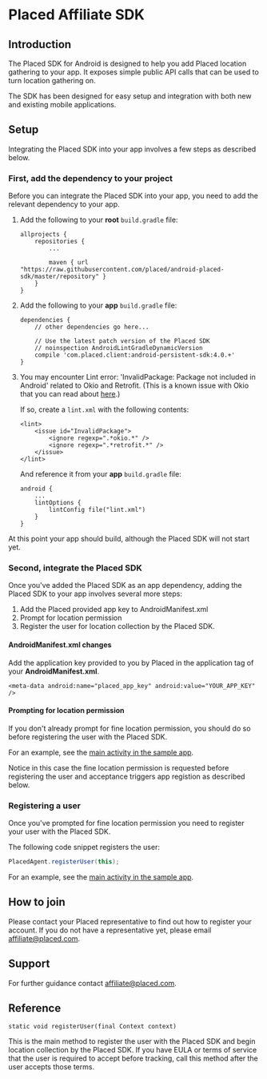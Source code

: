 # Placed Affiliate SDK

## Introduction

The Placed SDK for Android is designed to help you add Placed location gathering to your app. It exposes simple public API calls that can be used to turn location gathering on.

The SDK has been designed for easy setup and integration with both new and existing mobile applications.

## Setup

Integrating the Placed SDK into your app involves a few steps as described below.

### First, add the dependency to your project

Before you can integrate the Placed SDK into your app, you need to add the relevant dependency to your app.

1. Add the following to your **root** `build.gradle` file:

    ```
    allprojects {
        repositories {
            ...

            maven { url "https://raw.githubusercontent.com/placed/android-placed-sdk/master/repository" }
        }
    }
    ```

2. Add the following to your **app** `build.gradle` file:

    ```
    dependencies {
        // other dependencies go here...

        // Use the latest patch version of the Placed SDK
        // noinspection AndroidLintGradleDynamicVersion
        compile 'com.placed.client:android-persistent-sdk:4.0.+'
    }
    ```

3. You may encounter Lint error: 'InvalidPackage: Package not included in Android' related to Okio and Retrofit. (This is a known issue with Okio that you can read about [here](https://github.com/square/okio/issues/58).)

    If so, create a `lint.xml` with the following contents:
    ```
    <lint>
        <issue id="InvalidPackage">
            <ignore regexp=".*okio.*" />
            <ignore regexp=".*retrofit.*" />
        </issue>
    </lint>
    ```

    And reference it from your **app** `build.gradle` file:
    ```
    android {
        ...
        lintOptions {
            lintConfig file("lint.xml")
        }
    }
    ```

At this point your app should build, although the Placed SDK will not start yet.

### Second, integrate the Placed SDK

Once you've added the Placed SDK as an app dependency, adding the Placed SDK to your app involves several more steps:

1. Add the Placed provided app key to AndroidManifest.xml
2. Prompt for location permission
3. Register the user for location collection by the Placed SDK.

#### AndroidManifest.xml changes

Add the application key provided to you by Placed in the application tag of your **AndroidManifest.xml**.

```
<meta-data android:name="placed_app_key" android:value="YOUR_APP_KEY" />
```

#### Prompting for location permission

If you don't already prompt for fine location permission, you should do so before registering the user with the Placed SDK.

For an example, see the [main activity in the sample app](https://github.com/placed/android-placed-sdk/blob/master/SampleApp/app/src/main/java/com/placed/android/sampleapp/MainActivity.java).

Notice in this case the fine location permission is requested before registering the user and acceptance triggers app registion as described below.

### Registering a user

Once you've prompted for fine location permission you need to register your user with the Placed SDK.

The following code snippet registers the user:

```java
PlacedAgent.registerUser(this);
```

For an example, see the [main activity in the sample app](https://github.com/placed/android-placed-sdk/blob/master/SampleApp/app/src/main/java/com/placed/android/sampleapp/MainActivity.java).

## How to join
Please contact your Placed representative to find out how to register your account. If you do not have a representative yet, please email [affiliate@placed.com](mailto:affiliate@placed.com).

## Support
For further guidance contact [affiliate@placed.com](mailto:affliate@placed.com).

## Reference

`static void registerUser(final Context context)`

This is the main method to register the user with the Placed SDK and begin
location collection by the Placed SDK. If you have EULA or terms of service that the user is required to accept before tracking,
call this method after the user accepts those terms.
